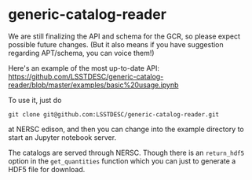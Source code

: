 # generic-catalog-reader

We are still finalizing the API and schema for the GCR, so please expect possible future changes. (But it also means if you have suggestion regarding APT/schema, you can voice them!) 

Here's an example of the most up-to-date API: 
    https://github.com/LSSTDESC/generic-catalog-reader/blob/master/examples/basic%20usage.ipynb 

To use it, just do 

    git clone git@github.com:LSSTDESC/generic-catalog-reader.git 

at NERSC edison, and then you can change into the example directory to start an Jupyter notebook server. 

The catalogs are served through NERSC. Though there is an `return_hdf5` option in the `get_quantities` function which you can just to generate a HDF5 file for download. 
